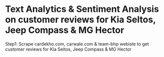 # Text Analytics & Sentiment Analysis on customer reviews for Kia Seltos, Jeep Compass & MG Hector
Step1: Scrape cardekho.com, carwale.com & team-bhp webiste to get customer reviews for Kia Seltos, Jeep Compass & MG Hector
